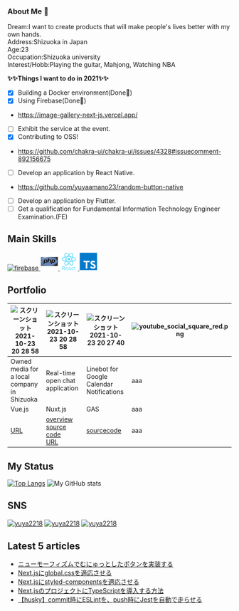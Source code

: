 ### About Me 👋

Dream:I want to create products that will make people's lives better with my own hands.<br>
Address:Shizuoka in Japan<br>
Age:23<br>
Occupation:Shizuoka university<br>
Interest/Hobb:Playing the guitar, Mahjong, Watching NBA<br>


**✨✨Things I want to do in 2021✨✨**<br>

- [x] Building a Docker environment(Done💪)
- [x] Using Firebase(Done💪)
- https://image-gallery-next-js.vercel.app/
- [ ] Exhibit the service at the event.
- [x] Contributing to OSS!
- https://github.com/chakra-ui/chakra-ui/issues/4328#issuecomment-892156675
- [ ] Develop an application by React Native.
- https://github.com/yuyaamano23/random-button-native
- [ ] Develop an application by Flutter.
- [ ] Get a qualification for Fundamental Information Technology Engineer Examination.(FE)

## Main Skills

<p align="left"> <a href="https://firebase.google.com/" target="_blank"> <img src="https://www.vectorlogo.zone/logos/firebase/firebase-icon.svg" alt="firebase" width="40" height="40"/> </a> <a href="https://www.php.net" target="_blank"> <img src="https://raw.githubusercontent.com/devicons/devicon/master/icons/php/php-original.svg" alt="php" width="40" height="40"/> </a> <a href="https://reactjs.org/" target="_blank"> <img src="https://raw.githubusercontent.com/devicons/devicon/master/icons/react/react-original-wordmark.svg" alt="react" width="40" height="40"/> </a> <a href="https://www.typescriptlang.org/" target="_blank"> <img src="https://raw.githubusercontent.com/devicons/devicon/master/icons/typescript/typescript-original.svg" alt="typescript" width="40" height="40"/> </a> </p>


## Portfolio


|<img width="250" alt="スクリーンショット 2021-10-23 20 28 58" src="https://user-images.githubusercontent.com/58542696/138554292-cbab7980-27f2-4d9f-af25-11d828c58505.png">|<img width="200" height="170" alt="スクリーンショット 2021-10-23 20 28 58" src="https://user-images.githubusercontent.com/58542696/138554289-a481ce52-cb70-4ec9-afda-a8016d9b9e5d.png">|<img width="150" height="200" alt="スクリーンショット 2021-10-23 20 27 40" src="https://user-images.githubusercontent.com/58542696/139528764-863b52f5-4968-418f-9afc-abb3be150b3f.png">|![youtube_social_square_red.png](https://qiita-image-store.s3.ap-northeast-1.amazonaws.com/0/362315/65d2d650-aee5-40cb-2093-607d931ec087.png)|
|---|---|---|---|
|Owned media for a local company in Shizuoka|Real-time open chat application|Linebot for Google Calendar Notifications|aaa|
|Vue.js|Nuxt.js|GAS|aaa|
|[URL](https://hint.e-toms.com/)<br>|[overview](https://docs.google.com/presentation/d/1tq3w_JTKOItHMCRZYfk3M8s9tLFdCcr_GUYXpspp8cU/edit?usp=sharing)<br>[source code](https://github.com/yuyaamano23/Nuxt.js-real-time-chat-ap)<br>[URL](uxt-chat-app-20d63.firebaseapp.com)<br>|[sourcecode](https://github.com/yuyaamano23/google_calendar_notification_LINEbot)<br>|aaa|


## My Status

[![Top Langs](https://github-readme-stats.vercel.app/api/top-langs/?username=yuyaamano23&layout=compact)](https://github.com/yuyaamano23)
![My GitHub stats](https://github-readme-stats.vercel.app/api?username=yuyaamano23&show_icons=true&theme=flag-india)

## SNS

<a href="https://twitter.com/yuya2218" target="blank"><img align="center" src="https://raw.githubusercontent.com/rahuldkjain/github-profile-readme-generator/master/src/images/icons/Social/twitter.svg" alt="yuya2218" height="50" width="50" /></a>
<a href="https://zenn.dev/yuyaamano23" target="blank"><img align="center" src="https://user-images.githubusercontent.com/58542696/107915561-0f7d7080-6fa8-11eb-97f3-0f92cdb4ca71.png" alt="yuya2218" height="40" width="70" /></a>
<a href="https://qiita.com/Yuya2218" target="blank"><img align="center" src="https://user-images.githubusercontent.com/58542696/107916312-73ecff80-6fa9-11eb-8c7d-f60763c7374c.png" alt="yuya2218" height="50" width="50" /></a>


## Latest 5 articles

<!-- LATEST_ARTICLES_START -->
- [ニューモーフィズムでむにゅっとしたボタンを実装する](https://zenn.dev/yuyaamano23/articles/61e580b0a2ebe0)
- [Next.jsにglobal.cssを適応させる](https://zenn.dev/yuyaamano23/articles/1661278dfe650f)
- [Next.jsにstyled-componentsを適応させる](https://zenn.dev/yuyaamano23/articles/ce2d5fdf56e7b6)
- [Next.jsのプロジェクトにTypeScriptを導入する方法](https://zenn.dev/yuyaamano23/articles/ca8648b395551a)
- [【husky】commit時にESLintを、push時にJestを自動で走らせる](https://zenn.dev/yuyaamano23/articles/4856c45c3d3db1)
<!-- LATEST_ARTICLES_END -->
